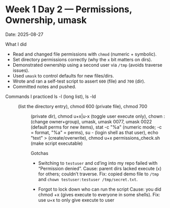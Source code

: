 # Week 1 Day 2 — Permissions, Ownership, umask
Date: 2025-08-27

What I did
- Read and changed file permissions with `chmod` (numeric + symbolic).
- Set directory permissions correctly (why the `x` bit matters on dirs).
- Demonstrated ownership using a second user via `/tmp` (avoids traverse issues).
- Used `umask` to control defaults for new files/dirs.
- Wrote and ran a self-test script to assert `600` (file) and `700` (dir).
- Committed notes and pushed.

Commands I practiced
ls -l (long list), ls -ld <dir> (list the directory entry), 
chmod 600 <file> (private file), chmod 700 <dir> (private dir),
chmod u+x|u-x <file> (toggle user execute only),
chown <user>:<group> <path> (change owner+group),
umask, umask 0077, umask 0022 (default perms for new items),
stat -c "%a" <path> (numeric mode; -c = format, "%a" = perms),
su - <user> (login shell as that user),
echo "text" > <file> (create/overwrite),
chmod u+x permissions_check.sh (make script executable)

Gotchas
- Switching to `testuser` and cd’ing into my repo failed with “Permission denied”.
  Cause: parent dirs lacked execute (`x`) for others; couldn’t traverse.
  Fix: copied demo file to `/tmp` and `chown testuser:testuser /tmp/secret.txt`.

- Forgot to lock down who can run the script
  Cause: you did chmod +x (gives execute to everyone in some shells).
  Fix: use u+x to only give execute to user
